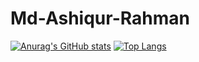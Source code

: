 # Md-Ashiqur-Rahman
[![Anurag's GitHub stats](https://github-readme-stats.vercel.app/api?username=ashiq24&show_icons=true&theme=radical)](https://github.com/anuraghazra/github-readme-stats)
[![Top Langs](https://github-readme-stats.vercel.app/api/top-langs/?username=ashiq24&show_icons=true&theme=radical)](https://github.com/anuraghazra/github-readme-stats)
